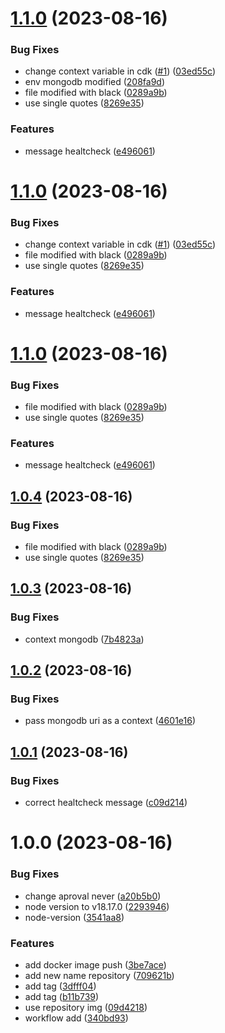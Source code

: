 # [1.1.0](https://github.com/alanjosue97/api_salon/compare/v1.0.3...v1.1.0) (2023-08-16)


### Bug Fixes

* change context variable in cdk ([#1](https://github.com/alanjosue97/api_salon/issues/1)) ([03ed55c](https://github.com/alanjosue97/api_salon/commit/03ed55cd4a078a7655be5d964132a216190805a1))
* env mongodb modified ([208fa9d](https://github.com/alanjosue97/api_salon/commit/208fa9d9ac77703ea0b72a4efcaad4f8f804f736))
* file modified with black ([0289a9b](https://github.com/alanjosue97/api_salon/commit/0289a9b9f4b3390b8663d6ccc133b34d904b8c25))
* use single quotes ([8269e35](https://github.com/alanjosue97/api_salon/commit/8269e35b0113c07ef24504f72f879bfca2325ea5))


### Features

* message healtcheck ([e496061](https://github.com/alanjosue97/api_salon/commit/e496061b0ab274e4d22066ecbf968363e2960a32))

# [1.1.0](https://github.com/alanjosue97/api_salon/compare/v1.0.3...v1.1.0) (2023-08-16)


### Bug Fixes

* change context variable in cdk ([#1](https://github.com/alanjosue97/api_salon/issues/1)) ([03ed55c](https://github.com/alanjosue97/api_salon/commit/03ed55cd4a078a7655be5d964132a216190805a1))
* file modified with black ([0289a9b](https://github.com/alanjosue97/api_salon/commit/0289a9b9f4b3390b8663d6ccc133b34d904b8c25))
* use single quotes ([8269e35](https://github.com/alanjosue97/api_salon/commit/8269e35b0113c07ef24504f72f879bfca2325ea5))


### Features

* message healtcheck ([e496061](https://github.com/alanjosue97/api_salon/commit/e496061b0ab274e4d22066ecbf968363e2960a32))

# [1.1.0](https://github.com/alanjosue97/api_salon/compare/v1.0.3...v1.1.0) (2023-08-16)


### Bug Fixes

* file modified with black ([0289a9b](https://github.com/alanjosue97/api_salon/commit/0289a9b9f4b3390b8663d6ccc133b34d904b8c25))
* use single quotes ([8269e35](https://github.com/alanjosue97/api_salon/commit/8269e35b0113c07ef24504f72f879bfca2325ea5))


### Features

* message healtcheck ([e496061](https://github.com/alanjosue97/api_salon/commit/e496061b0ab274e4d22066ecbf968363e2960a32))

## [1.0.4](https://github.com/alanjosue97/api_salon/compare/v1.0.3...v1.0.4) (2023-08-16)


### Bug Fixes

* file modified with black ([0289a9b](https://github.com/alanjosue97/api_salon/commit/0289a9b9f4b3390b8663d6ccc133b34d904b8c25))
* use single quotes ([8269e35](https://github.com/alanjosue97/api_salon/commit/8269e35b0113c07ef24504f72f879bfca2325ea5))

## [1.0.3](https://github.com/alanjosue97/api_salon/compare/v1.0.2...v1.0.3) (2023-08-16)


### Bug Fixes

* context mongodb ([7b4823a](https://github.com/alanjosue97/api_salon/commit/7b4823ae853f63647bf1b9ad9dae779ddda1ed08))

## [1.0.2](https://github.com/alanjosue97/api_salon/compare/v1.0.1...v1.0.2) (2023-08-16)


### Bug Fixes

* pass mongodb uri as a context ([4601e16](https://github.com/alanjosue97/api_salon/commit/4601e16a836951877428b6a4241b5d1c9d390d05))

## [1.0.1](https://github.com/alanjosue97/api_salon/compare/v1.0.0...v1.0.1) (2023-08-16)


### Bug Fixes

* correct healtcheck message ([c09d214](https://github.com/alanjosue97/api_salon/commit/c09d214116b22b474b5f57f4a72057260b1430c9))

# 1.0.0 (2023-08-16)


### Bug Fixes

* change aproval never ([a20b5b0](https://github.com/alanjosue97/api_salon/commit/a20b5b0f31d6b279a4a4d1daf3ef3ec1dcdbe605))
* node version to v18.17.0 ([2293946](https://github.com/alanjosue97/api_salon/commit/2293946de761cb74342ff8f83ae2e5d707f0dfaa))
* node-version ([3541aa8](https://github.com/alanjosue97/api_salon/commit/3541aa8d73fc4360bf04daaf0021916d705b1d52))


### Features

* add docker image push ([3be7ace](https://github.com/alanjosue97/api_salon/commit/3be7ace2d779b0a21a94c098158912b9ca7c3567))
* add new name repository ([709621b](https://github.com/alanjosue97/api_salon/commit/709621b12aa4b87736183a480d080211b115a6d5))
* add tag ([3dfff04](https://github.com/alanjosue97/api_salon/commit/3dfff04b35ee749f8822dc419cef9fc525b65d8b))
* add tag ([b11b739](https://github.com/alanjosue97/api_salon/commit/b11b739b47c26fab2b7b5eacbf6e30abe3be20d7))
* use repository img ([09d4218](https://github.com/alanjosue97/api_salon/commit/09d4218b7b782b1c45a97bb4e4f45dd76494dd5f))
* workflow add ([340bd93](https://github.com/alanjosue97/api_salon/commit/340bd93800f1e5f9c2fbf62e95ec335ef8771f6e))
